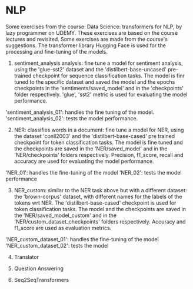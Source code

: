 # NLP
Some exercises from the course: Data Science: transformers for NLP, by lazy programmer on UDEMY.
These exercises are based on the course lectures and revisited. Some exercises are made from the course's suggestions. The transformer library Hugging Face is used for the processing and fine-tuning 
of the models. 

1) sentiment_analysis analysis: fine tune a model for sentiment analysis, using the 'glue-sst2' dataset and the 'distilbert-base-uncased' pre-trained checkpoint for sequence classification tasks.
The model is finr tuned to the specific dataset and saved the model and the epochs checkpoints in the 'sentiments/saved_model' and in the 'checkpoints' folder respectively. 'glue', 'sst2' metric is used for evaluating the model performance.

'sentiment_analysis_01': handles the fine tuning of the model.
'sentiment_analysis_02': tests the model performance.


2) NER: classifies words in a document: fine tune a model for NER, using the dataset 'conll2003' and the 'distilbert-base-cased' pre trained checkpoint for token classification tasks. The model is fine tuned and the checkpoints are saved in the 'NER/saved_model' and in the 'NER/checkpoints' folders respectively.
Precision, f1_score, recall and accuracy are used for evaluating the model performance.

'NER_01': handles the fine-tuning of the model
'NER_02': tests the model performance 

3) NER_custom: similar to the NER task above but with a different dataset: the 'brown-corpus' dataset, with different names for the labels of the tokens wrt NER. The 'distilbert-base-cased' checkpoint is used for token classification tasks. The model and the checkpoints are saved in the 'NER/saved_model_custom' and in the 'NER/custom_dataset_checkpoints' folders respectively. Accuracy and f1_score are used as evaluation  metrics.

'NER_custom_dataset_01': handles the fine-tuning of the model 
'NER_custom_dataset_02': tests the model 

4) Translator 


5) Question Answering

6) Seq2SeqTransformers